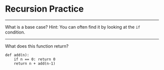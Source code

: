# Recursion Practice

---
What is a base case?
Hint: You can often find it by looking at the `if` condition.

---
What does this function return?

```
def add(n):
    if n == 0: return 0
    return n + add(n-1)
```
